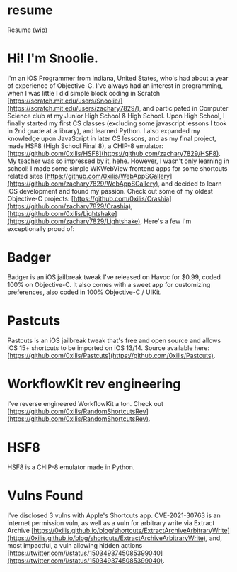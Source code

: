 # resume
Resume (wip)

# Hi! I'm Snoolie.

I'm an iOS Programmer from Indiana, United States, who's had about a year of experience of Objective-C. I've always had an interest in programming, when I was little I did simple block coding in Scratch [https://scratch.mit.edu/users/Snoolie/](https://scratch.mit.edu/users/zachary7829/), and participated in Computer Science club at my Junior High School & High School. Upon High School, I finally started my first CS classes (excluding some javascript lessons I took in 2nd grade at a library), and learned Python. I also expanded my knowledge upon JavaScript in later CS lessons, and as my final project, made HSF8 (High School Final 8), a CHIP-8 emulator: [https://github.com/0xilis/HSF8](https://github.com/zachary7829/HSF8). My teacher was so impressed by it, hehe. However, I wasn't only learning in school! I made some simple WKWebView frontend apps for some shortcuts related sites [https://github.com/0xilis/WebAppSGallery](https://github.com/zachary7829/WebAppSGallery), and decided to learn iOS development and found my passion. Check out some of my oldest Objective-C projects: [https://github.com/0xilis/Crashia](https://github.com/zachary7829/Crashia), [https://github.com/0xilis/Lightshake](https://github.com/zachary7829/Lightshake). Here's a few I'm exceptionally proud of:

# Badger

Badger is an iOS jailbreak tweak I've released on Havoc for $0.99, coded 100% on Objective-C. It also comes with a sweet app for customizing preferences, also coded in 100% Objective-C / UIKit.

# Pastcuts

Pastcuts is an iOS jailbreak tweak that's free and open source and allows iOS 15+ shortcuts to be imported on iOS 13/14. Source available here: [https://github.com/0xilis/Pastcuts](https://github.com/0xilis/Pastcuts).

# WorkflowKit rev engineering

I've reverse engineered WorkflowKit a ton. Check out [https://github.com/0xilis/RandomShortcutsRev](https://github.com/0xilis/RandomShortcutsRev).

# HSF8

HSF8 is a CHIP-8 emulator made in Python.

# Vulns Found

I've disclosed 3 vulns with Apple's Shortcuts app. CVE-2021-30763 is an internet permission vuln, as well as a vuln for arbitrary write via Extract Archive [https://0xilis.github.io/blog/shortcuts/ExtractArchiveArbitraryWrite](https://0xilis.github.io/blog/shortcuts/ExtractArchiveArbitraryWrite), and, most impactful, a vuln allowing hidden actions [https://twitter.com/i/status/1503493745085399040](https://twitter.com/i/status/1503493745085399040).


